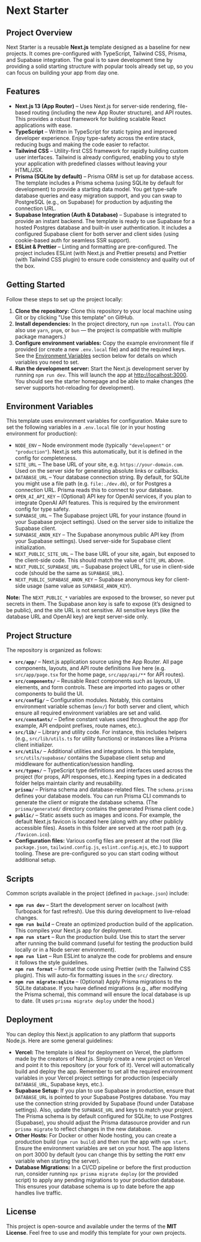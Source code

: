 # Next Starter

## Project Overview

Next Starter is a reusable **Next.js** template designed as a baseline for new projects. It comes pre-configured with TypeScript, Tailwind CSS, Prisma, and Supabase integration. The goal is to save development time by providing a solid starting structure with popular tools already set up, so you can focus on building your app from day one.

## Features

- **Next.js 13 (App Router)** – Uses Next.js for server-side rendering, file-based routing (including the new App Router structure), and API routes. This provides a robust framework for building scalable React applications with ease.
- **TypeScript** – Written in TypeScript for static typing and improved developer experience. Enjoy type-safety across the entire stack, reducing bugs and making the code easier to refactor.
- **Tailwind CSS** – Utility-first CSS framework for rapidly building custom user interfaces. Tailwind is already configured, enabling you to style your application with predefined classes without leaving your HTML/JSX.
- **Prisma (SQLite by default)** – Prisma ORM is set up for database access. The template includes a Prisma schema (using SQLite by default for development) to provide a starting data model. You get type-safe database queries and easy migration support, and you can swap to PostgreSQL (e.g., on Supabase) for production by adjusting the connection URL.
- **Supabase Integration (Auth & Database)** – Supabase is integrated to provide an instant backend. The template is ready to use Supabase for a hosted Postgres database and built-in user authentication. It includes a configured Supabase client for both server and client sides (using cookie-based auth for seamless SSR support).
- **ESLint & Prettier** – Linting and formatting are pre-configured. The project includes ESLint (with Next.js and Prettier presets) and Prettier (with Tailwind CSS plugin) to ensure code consistency and quality out of the box.

## Getting Started

Follow these steps to set up the project locally:

1. **Clone the repository:** Clone this repository to your local machine using Git or by clicking "Use this template" on GitHub.
2. **Install dependencies:** In the project directory, run `npm install`. (You can also use `yarn`, `pnpm`, or `bun` — the project is compatible with multiple package managers.)
3. **Configure environment variables:** Copy the example environment file if provided (or create a new `.env.local` file) and add the required keys. See the [Environment Variables](#environment-variables) section below for details on which variables you need to set.
4. **Run the development server:** Start the Next.js development server by running `npm run dev`. This will launch the app at [http://localhost:3000](http://localhost:3000). You should see the starter homepage and be able to make changes (the server supports hot-reloading for development).

## Environment Variables

This template uses environment variables for configuration. Make sure to set the following variables in a `.env.local` file (or in your hosting environment for production):

- `NODE_ENV` – Node environment mode (typically `"development"` or `"production"`). Next.js sets this automatically, but it is defined in the config for completeness.
- `SITE_URL` – The base URL of your site, e.g. `https://your-domain.com`. Used on the server side for generating absolute links or callbacks.
- `DATABASE_URL` – Your database connection string. By default, for SQLite you might use a file path (e.g. `file:./dev.db`), or for Postgres a connection URL. Prisma reads this to connect to your database.
- `OPEN_AI_API_KEY` – (Optional) API key for OpenAI services, if you plan to integrate OpenAI API features. This is required by the environment config for type safety.
- `SUPABASE_URL` – The Supabase project URL for your instance (found in your Supabase project settings). Used on the server side to initialize the Supabase client.
- `SUPABASE_ANON_KEY` – The Supabase anonymous public API key (from your Supabase settings). Used server-side for Supabase client initialization.
- `NEXT_PUBLIC_SITE_URL` – The base URL of your site, again, but exposed to the client-side code. This should match the value of `SITE_URL` above.
- `NEXT_PUBLIC_SUPABASE_URL` – Supabase project URL, for use in client-side code (should be the same as `SUPABASE_URL`).
- `NEXT_PUBLIC_SUPABASE_ANON_KEY` – Supabase anonymous key for client-side usage (same value as `SUPABASE_ANON_KEY`).

**Note:** The `NEXT_PUBLIC_*` variables are exposed to the browser, so never put secrets in them. The Supabase anon key is safe to expose (it’s designed to be public), and the site URL is not sensitive. All sensitive keys (like the database URL and OpenAI key) are kept server-side only.

## Project Structure

The repository is organized as follows:

- **`src/app/`** – Next.js application source using the App Router. All page components, layouts, and API route definitions live here (e.g. `src/app/page.tsx` for the home page, `src/app/api/**` for API routes).
- **`src/components/`** – Reusable React components such as layouts, UI elements, and form controls. These are imported into pages or other components to build the UI.
- **`src/config/`** – Configuration modules. Notably, this contains environment variable schemas (`env/`) for both server and client, which ensure all required environment variables are set and valid.
- **`src/constants/`** – Define constant values used throughout the app (for example, API endpoint prefixes, route names, etc.).
- **`src/lib/`** – Library and utility code. For instance, this includes helpers (e.g., `src/lib/utils.ts` for utility functions) or instances like a Prisma client initializer.
- **`src/utils/`** – Additional utilities and integrations. In this template, `src/utils/supabase/` contains the Supabase client setup and middleware for authentication/session handling.
- **`src/types/`** – TypeScript type definitions and interfaces used across the project (for props, API responses, etc.). Keeping types in a dedicated folder helps maintain clarity and reusability.
- **`prisma/`** – Prisma schema and database-related files. The `schema.prisma` defines your database models. You can run Prisma CLI commands to generate the client or migrate the database schema. (The `prisma/generated/` directory contains the generated Prisma client code.)
- **`public/`** – Static assets such as images and icons. For example, the default Next.js favicon is located here (along with any other publicly accessible files). Assets in this folder are served at the root path (e.g. `/favicon.ico`).
- **Configuration files:** Various config files are present at the root (like `package.json`, `tailwind.config.js`, `eslint.config.mjs`, etc.) to support tooling. These are pre-configured so you can start coding without additional setup.

## Scripts

Common scripts available in the project (defined in `package.json`) include:

- **`npm run dev`** – Start the development server on localhost (with Turbopack for fast refresh). Use this during development to live-reload changes.
- **`npm run build`** – Create an optimized production build of the application. This compiles your Next.js app for deployment.
- **`npm run start`** – Run the production build. Use this to start the server after running the build command (useful for testing the production build locally or in a Node server environment).
- **`npm run lint`** – Run ESLint to analyze the code for problems and ensure it follows the style guidelines.
- **`npm run format`** – Format the code using Prettier (with the Tailwind CSS plugin). This will auto-fix formatting issues in the `src/` directory.
- **`npm run migrate:sqlite`** – (Optional) Apply Prisma migrations to the SQLite database. If you have defined migrations (e.g., after modifying the Prisma schema), this command will ensure the local database is up to date. (It uses `prisma migrate deploy` under the hood.)

<!-- (Note: adjust or add scripts as needed for your package manager or tooling preferences.) -->

## Deployment

You can deploy this Next.js application to any platform that supports Node.js. Here are some general guidelines:

- **Vercel:** The template is ideal for deployment on Vercel, the platform made by the creators of Next.js. Simply create a new project on Vercel and point it to this repository (or your fork of it). Vercel will automatically build and deploy the app. Remember to set all the required environment variables in your Vercel project settings for production (especially `DATABASE_URL`, Supabase keys, etc.).
- **Supabase Setup:** If you plan to use Supabase in production, ensure that `DATABASE_URL` is pointed to your Supabase Postgres database. You may use the connection string provided by Supabase (found under Database settings). Also, update the `SUPABASE_URL` and keys to match your project. The Prisma schema is by default configured for SQLite; to use Postgres (Supabase), you should adjust the Prisma datasource provider and run `prisma migrate` to reflect changes in the new database.
- **Other Hosts:** For Docker or other Node hosting, you can create a production build (`npm run build`) and then run the app with `npm start`. Ensure the environment variables are set on your host. The app listens on port 3000 by default (you can change this by setting the `PORT` env variable when starting the server).
- **Database Migrations:** In a CI/CD pipeline or before the first production run, consider running `npx prisma migrate deploy` (or the provided script) to apply any pending migrations to your production database. This ensures your database schema is up to date before the app handles live traffic.

## License

This project is open-source and available under the terms of the **MIT License**. Feel free to use and modify this template for your own projects.
